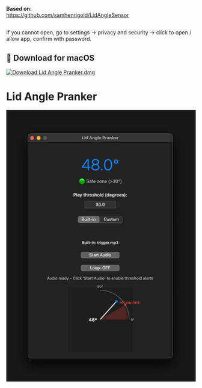 **Based on:**<br/>
https://github.com/samhenrigold/LidAngleSensor

##

If you cannot open, go to settings -> privacy and security -> click to open / allow app, confirm with password.

## 🍎 Download for macOS

[![Download Lid Angle Pranker.dmg](https://img.shields.io/badge/Download%20-.dmg-000000?logo=apple&logoColor=white&style=for-the-badge)](https://github.com/lassespilling/LidAnglePranker/releases/download/1.0.0/LidAnglePranker.dmg)

# Lid Angle Pranker

<img src="./thumbnail.jpg"/>
